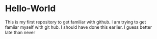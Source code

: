 # Hello-World
This is my first repository to get familiar with github.
I am trying to get famiiar myself with git hub. I should have done this earlier.
I guess better late than never
